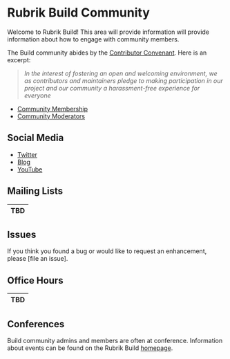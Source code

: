 # Rubrik Build Community

Welcome to Rubrik Build! This area will provide information will provide information about how to engage with community members. 

The Build community abides by the [Contributor Convenant](https://github.com/rubrikinc/welcome-to-rubrik-build/blob/master/Code-of-Conduct.md).  Here is an excerpt:

> _In the interest of fostering an open and welcoming environment, we as contributors and maintainers pledge to making participation in our project and our community a harassment-free experience for everyone_

* [Community Membership](https://github.com/rubrikinc/welcome-to-rubrik-build/blob/master/community/community-membership.md)
* [Community Moderators](https://github.com/rubrikinc/welcome-to-rubrik-build/blob/master/community/moderators.md)

## Social Media

* [Twitter](https://twitter.com/RoxieAtRubrik)
* [Blog](https://www.rubrik.com/blog/tag/build/)
* [YouTube]()

## Mailing Lists

|TBD|
|-|

## Issues

If you think you found a bug or would like to request an enhancement, please [file an issue].

## Office Hours

|TBD|
|-|

## Conferences

Build community admins and members are often at conference. Information about events can be found on the Rubrik Build [homepage](https://build.rubrik.com/).

